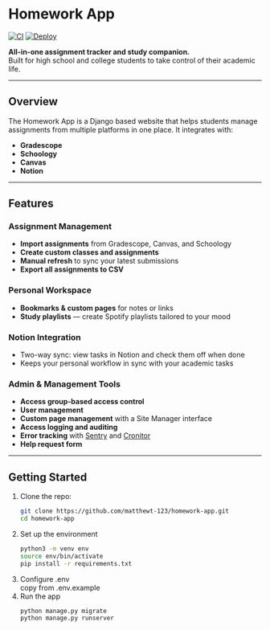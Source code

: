 # Homework App

[![CI](https://github.com/matthewt-123/homework-app/actions/workflows/validate-image.yml/badge.svg)](https://github.com/matthewt-123/homework-app/actions/workflows/validate-image.yml)
[![Deploy](https://github.com/matthewt-123/homework-app/actions/workflows/build-image.yml/badge.svg)](https://github.com/matthewt-123/homework-app/actions/workflows/build-image.yml)

**All-in-one assignment tracker and study companion.**  
Built for high school and college students to take control of their academic life.

---

## Overview

The Homework App is a Django based website that helps students manage assignments from multiple platforms in one place. It integrates with:

- **Gradescope**
- **Schoology**
- **Canvas**
- **Notion**

---

## Features

### Assignment Management
- **Import assignments** from Gradescope, Canvas, and Schoology
- **Create custom classes and assignments**
- **Manual refresh** to sync your latest submissions
- **Export all assignments to CSV**

### Personal Workspace
- **Bookmarks & custom pages** for notes or links
- **Study playlists** — create Spotify playlists tailored to your mood

### Notion Integration
- Two-way sync: view tasks in Notion and check them off when done
- Keeps your personal workflow in sync with your academic tasks

### Admin & Management Tools
- **Access group-based access control**
- **User management**
- **Custom page management** with a Site Manager interface
- **Access logging and auditing**
- **Error tracking** with [Sentry](https://sentry.io/) and [Cronitor](https://cronitor.io/)
- **Help request form** 

---

## Getting Started

1. Clone the repo:
   ```bash
   git clone https://github.com/matthewt-123/homework-app.git
   cd homework-app
2. Set up the environment 
    ```bash
    python3 -m venv env 
    source env/bin/activate 
    pip install -r requirements.txt
3. Configure .env \
    copy from .env.example
4. Run the app
    ```bash
    python manage.py migrate
    python manage.py runserver
